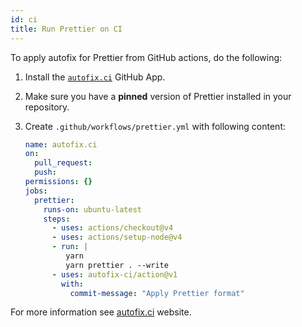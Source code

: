 ```yaml
---
id: ci
title: Run Prettier on CI
---
```


To apply autofix for Prettier from GitHub actions, do the following:

1. Install the [`autofix.ci`](https://github.com/apps/autofix-ci) GitHub App.
1. Make sure you have a **pinned** version of Prettier installed in your repository.
1. Create `.github/workflows/prettier.yml` with following content:

   ```yaml title=".github/workflows/prettier.yml"
   name: autofix.ci
   on:
     pull_request:
     push:
   permissions: {}
   jobs:
     prettier:
       runs-on: ubuntu-latest
       steps:
         - uses: actions/checkout@v4
         - uses: actions/setup-node@v4
         - run: |
            yarn
            yarn prettier . --write
         - uses: autofix-ci/action@v1
           with:
             commit-message: "Apply Prettier format"
   ```

For more information see [autofix.ci](https://autofix.ci/) website.

